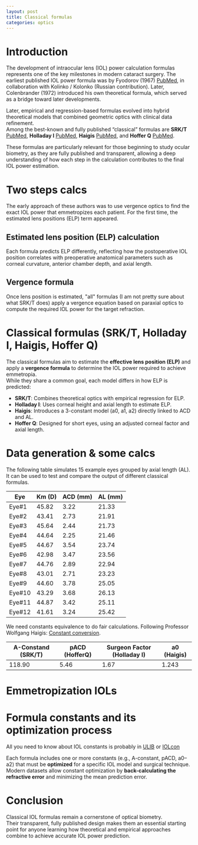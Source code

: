 ```yaml
---
layout: post
title: Classical formulas
categories: optics
---
```

# Introduction

The development of intraocular lens (IOL) power calculation formulas represents one of the key milestones in modern cataract surgery. The earliest published IOL power formula was by Fyodorov (1967) [PubMed](https://pubmed.ncbi.nlm.nih.gov/4951572/), in collaboration with Kolinko / Kolonko (Russian contribution). Later, Colenbrander (1972) introduced his own theoretical formula, which served as a bridge toward later developments.

Later, empirical and regression-based formulas evolved into hybrid theoretical models that combined geometric optics with clinical data refinement.  
Among the best-known and fully published “classical” formulas are **SRK/T** [PubMed](https://pubmed.ncbi.nlm.nih.gov/2330872/), **Holladay I** [PubMed](https://pubmed.ncbi.nlm.nih.gov/3263209/), **Haigis** [PubMed](https://pubmed.ncbi.nlm.nih.gov/11078399/), and **Hoffer Q** [PubMed](https://pubmed.ncbi.nlm.nih.gov/8312512/).  

These formulas are particularly relevant for those beginning to study ocular biometry, as they are fully published and transparent, allowing a deep understanding of how each step in the calculation contributes to the final IOL power estimation.

# Two steps calcs

The early approach of these authors was to use vergence optics to find the exact IOL power that emmetropizes each patient. For the first time, the estimated lens positions (ELP) term appeared. 

## Estimated lens position (ELP) calculation
Each formula predicts ELP differently, reflecting how the postoperative IOL position correlates with preoperative anatomical parameters such as corneal curvature, anterior chamber depth, and axial length.

## Vergence formula
Once lens position is estimated, "all" formulas (I am not pretty sure about what SRK/T does) apply a vergence equation based on paraxial optics to compute the required IOL power for the target refraction.

# Classical formulas (SRK/T, Holladay I, Haigis, Hoffer Q)

The classical formulas aim to estimate the **effective lens position (ELP)** and apply a **vergence formula** to determine the IOL power required to achieve emmetropia.  
While they share a common goal, each model differs in how ELP is predicted:

- **SRK/T**: Combines theoretical optics with empirical regression for ELP.  
- **Holladay I**: Uses corneal height and axial length to estimate ELP.  
- **Haigis**: Introduces a 3-constant model (a0, a1, a2) directly linked to ACD and AL.  
- **Hoffer Q**: Designed for short eyes, using an adjusted corneal factor and axial length.

# Data generation & some calcs

The following table simulates 15 example eyes grouped by axial length (AL).  
It can be used to test and compare the output of different classical formulas.

| Eye | Km (D) | ACD (mm) | AL (mm) |
|-----|--------|----------|---------|
|Eye#1 | 45.82 |3.22 | 21.33 |
|Eye#2 | 43.41 |2.73 | 21.91 |
|Eye#3 | 45.64 |2.44 | 21.73 |
|Eye#4 | 44.64 |2.25 | 21.46 |
|Eye#5 | 44.67 |3.54 | 23.74 |
|Eye#6 | 42.98 |3.47 | 23.56 |
|Eye#7 | 44.76 |2.89 | 22.94 |
|Eye#8 | 43.01 |2.71 | 23.23 |
|Eye#9 | 44.60 |3.78 | 25.05 |
|Eye#10 |43.29 | 3.68 |	26.13 |
|Eye#11 | 44.87 | 3.42 | 25.11 |
|Eye#12 | 41.61 | 3.24 | 25.42 |


We need constants equivalence to do fair calculations. Following Professor Wolfgang Haigis: [Constant conversion](http://ocusoft.de/scripts2/ciolc.php).


| A-Constand (SRK/T) | pACD (HofferQ) | Surgeon Factor (Holladay I) | a0 (Haigis) |
|--------------------|----------------|-----------------------------|-------------|
| 118.90 | 5.46 | 1.67 | 1.243 |

# Emmetropization IOLs





# Formula constants and its optimization process

All you need to know about IOL constants is probably in [ULIB](http://ocusoft.de/ulib/index.htm) or [IOLcon](https://iolcon.org/)

Each formula includes one or more constants (e.g., A-constant, pACD, a0–a2) that must be **optimized** for a specific IOL model and surgical technique.  
Modern datasets allow constant optimization by **back-calculating the refractive error** and minimizing the mean prediction error.

# Conclusion

Classical IOL formulas remain a cornerstone of optical biometry.  
Their transparent, fully published design makes them an essential starting point for anyone learning how theoretical and empirical approaches combine to achieve accurate IOL power prediction.